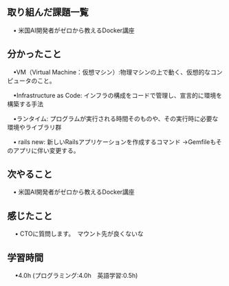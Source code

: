 ## 取り組んだ課題一覧

 　• 米国AI開発者がゼロから教えるDocker講座　

## 分かったこと

 　•VM（Virtual Machine：仮想マシン）:物理マシンの上で動く、仮想的なコンピュータのこと。

 　•Infrastructure as Code: インフラの構成をコードで管理し、宣言的に環境を構築する手法

 　•ランタイム: プログラムが実行される時間そのものや、その実行時に必要な環境やライブラリ群

 　• rails new: 新しいRailsアプリケーションを作成するコマンド →Gemfileもそのアプリに伴い変更する。


## 次やること　

 　• 米国AI開発者がゼロから教えるDocker講座　

## 感じたこと

　 • CTOに質問します。　マウント先が良くないな　

## 学習時間

　 •4.0h (プログラミング:4.0h　英語学習:0.5h)